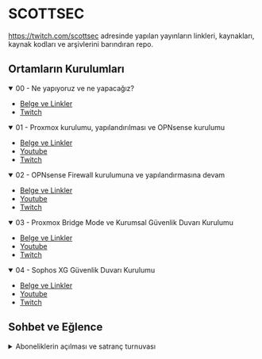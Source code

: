# SCOTTSEC

https://twitch.com/scottsec adresinde yapılan yayınların linkleri, kaynakları, kaynak kodları ve arşivlerini barındıran repo.




## Ortamların Kurulumları


<details open>
	<summary>00 - Ne yapıyoruz ve ne yapacağız?</summary>

  - [Belge ve Linkler](detay/00.md)
- [Twitch](https://www.twitch.tv/videos/820867880?collection=qInVirEUTBaGfg)
</details>

<details open>
	<summary>01 - Proxmox kurulumu, yapılandırılması ve OPNsense kurulumu</summary>

  - [Belge ve Linkler](detay/01.md)
- [Youtube](https://www.youtube.com/watch?v=UEp6vYzFSvo)
- [Twitch](https://www.twitch.tv/videos/821725150)
</details>

<details open>
	<summary>02 - OPNsense Firewall kurulumuna ve yapılandırmasına devam</summary>

  - [Belge ve Linkler](detay/02.md)
- [Youtube](https://www.youtube.com/watch?v=NdHKuA_Afec)
- [Twitch](https://www.twitch.tv/videos/822479714)
</details>

<details open>
	<summary>03 - Proxmox Bridge Mode ve Kurumsal Güvenlik Duvarı Kurulumu</summary>

  - [Belge ve Linkler](detay/03.md)
- [Youtube](https://www.youtube.com/watch?v=eKFrF7h4jN4)
- [Twitch](https://www.twitch.tv/videos/825272111)
</details>

<details open>
	<summary>04 - Sophos XG Güvenlik Duvarı Kurulumu</summary>

 - [Belge ve Linkler](detay/04.md)
- [Youtube](https://www.youtube.com/watch?v=Suuk3hn2S8U)
- [Twitch](https://www.twitch.tv/videos/825686234)
</details>



## Sohbet ve Eğlence

	
<details>
	<summary>Aboneliklerin açılması ve satranç turnuvası</summary>

- [https://www.twitch.tv/videos/827676900](https://www.twitch.tv/videos/827676900)
- [https://www.youtube.com/watch?v=AuRRNff4gME](https://www.youtube.com/watch?v=AuRRNff4gME)
</details>

	
